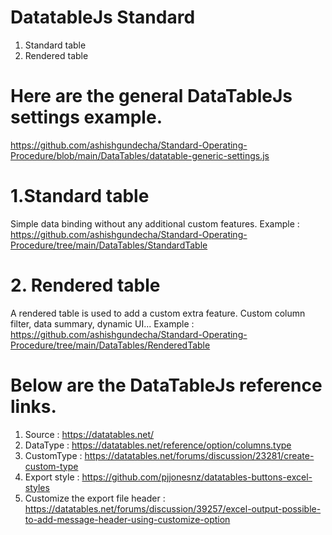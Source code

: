 # DatatableJs Standard

 1. Standard table
 2. Rendered table

# Here are the general DataTableJs settings example.
https://github.com/ashishgundecha/Standard-Operating-Procedure/blob/main/DataTables/datatable-generic-settings.js

# 1.Standard table
 Simple data binding without any additional custom features.
 Example : https://github.com/ashishgundecha/Standard-Operating-Procedure/tree/main/DataTables/StandardTable
 
# 2. Rendered table
 A rendered table is used to add a custom extra feature. Custom column filter, data summary, dynamic UI...
 Example : https://github.com/ashishgundecha/Standard-Operating-Procedure/tree/main/DataTables/RenderedTable
 
 # Below are the DataTableJs reference links.
 1. Source : https://datatables.net/
 2. DataType : https://datatables.net/reference/option/columns.type
 3. CustomType : https://datatables.net/forums/discussion/23281/create-custom-type
 4. Export style : https://github.com/pjjonesnz/datatables-buttons-excel-styles
 5. Customize the export file header : https://datatables.net/forums/discussion/39257/excel-output-possible-to-add-message-header-using-customize-option
 
